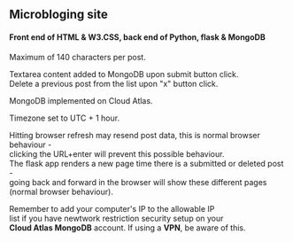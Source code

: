 ## Microbloging site
#### Front end of HTML & W3.CSS, back end of Python, flask & MongoDB

Maximum of 140 characters per post.  

Textarea content added to MongoDB upon submit button click.  
Delete a previous post from the list upon "x" button click.  

MongoDB implemented on Cloud Atlas.  

Timezone set to UTC + 1 hour.  

Hitting browser refresh may resend post data, this is normal browser behaviour -  
clicking the URL+enter will prevent this possible behaviour.  
The flask app renders a new page time there is a submitted or deleted post -  
going back and forward in the browser will show these different pages (normal
browser behaviour).  


Remember to add your computer's IP to the allowable IP  
list if you have newtwork restriction security setup on your  
**Cloud Atlas MongoDB** account. If using a **VPN**, be aware of this.  
